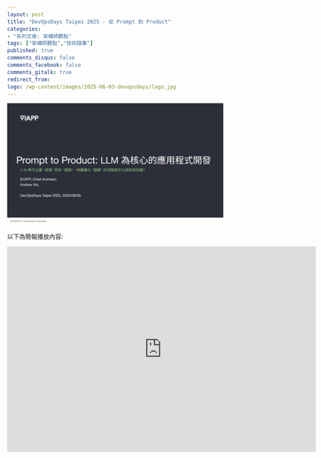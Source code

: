 ```yaml
---
layout: post
title: "DevOpsDays Taipei 2025 - 從 Prompt 到 Product"
categories:
- "系列文章: 架構師觀點"
tags: ["架構師觀點","技術隨筆"]
published: true
comments_disqus: false
comments_facebook: false
comments_gitalk: true
redirect_from:
logo: /wp-content/images/2025-06-03-devopsdays/logo.jpg
---
```


![alt text](/wp-content/images/2025-06-03-devopsdays/logo.jpg)

<!--more-->

以下為簡報播放內容:

<iframe src="https://docs.google.com/presentation/d/e/2PACX-1vQxjwDVoiFso6bL-Tn5sDXSPDxYlBIKqCXNxiH4jvWgWR6w_L7F56ut0wtnyAg23h6yT0czExPh4hGb/pubembed?start=false&loop=false&delayms=3000" frameborder="0" width="720" height="480" allowfullscreen="true" mozallowfullscreen="true" webkitallowfullscreen="true"></iframe>
